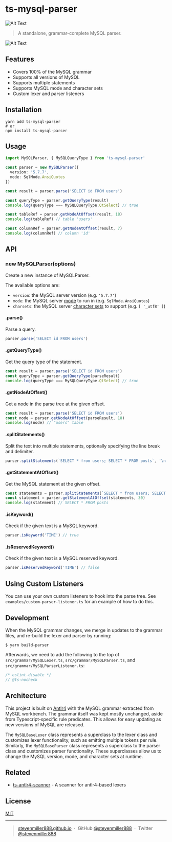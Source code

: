 # ts-mysql-parser

![Alt Text](https://github.com/stevenmiller888/ts-mysql-parser/workflows/CI/badge.svg)

> A standalone, grammar-complete MySQL parser.

![Alt Text](https://github.com/stevenmiller888/ts-mysql-parser/raw/master/.github/code.png)

## Features

- Covers 100% of the MySQL grammar
- Supports all versions of MySQL
- Supports multiple statements
- Supports MySQL mode and character sets
- Custom lexer and parser listeners

## Installation

```shell
yarn add ts-mysql-parser
# or
npm install ts-mysql-parser
```

## Usage

```typescript
import MySQLParser, { MySQLQueryType } from 'ts-mysql-parser'

const parser = new MySQLParser({
  version: '5.7.7',
  mode: SqlMode.AnsiQuotes
})

const result = parser.parse('SELECT id FROM users')

const queryType = parser.getQueryType(result)
console.log(queryType === MySQLQueryType.QtSelect) // true

const tableRef = parser.getNodeAtOffset(result, 18)
console.log(tableRef) // table 'users'

const columnRef = parser.getNodeAtOffset(result, 7)
console.log(columnRef) // column 'id'
```

## API

### new MySQLParser(options)

Create a new instance of MySQLParser.

The available options are:

- `version`: the MySQL server version (e.g. `'5.7.7'`)
- `mode`: the MySQL server [mode](https://dev.mysql.com/doc/refman/8.0/en/sql-mode.html) to run in (e.g. `SqlMode.AnsiQuotes`)
- `charsets`: the MySQL server [character sets](https://dev.mysql.com/doc/refman/8.0/en/charset-configuration.html) to support (e.g. `[ '_utf8' ]`)

#### .parse()

Parse a query.

```typescript
parser.parse('SELECT id FROM users')
```

#### .getQueryType()

Get the query type of the statement.

```typescript
const result = parser.parse('SELECT id FROM users')
const queryType = parser.getQueryType(parseResult)
console.log(queryType === MySQLQueryType.QtSelect) // true
```

#### .getNodeAtOffset()

Get a node in the parse tree at the given offset.

```typescript
const result = parser.parse('SELECT id FROM users')
const node = parser.getNodeAtOffset(parseResult, 18)
console.log(node) // "users" table
```

#### .splitStatements()

Split the text into multiple statements, optionally specifying the line break and delimiter.

```typescript
parser.splitStatements(`SELECT * from users; SELECT * FROM posts`, '\n', ';')
```

#### .getStatementAtOffset()

Get the MySQL statement at the given offset.

```typescript
const statements = parser.splitStatements(`SELECT * from users; SELECT * FROM posts`, '\n', ';')
const statement = parser.getStatementAtOffset(statements, 30)
console.log(statement) // SELECT * FROM posts
```

#### .isKeyword()

Check if the given text is a MySQL keyword.

```typescript
parser.isKeyword('TIME') // true
```

#### .isReservedKeyword()

Check if the given text is a MySQL reserved keyword.

```typescript
parser.isReservedKeyword('TIME') // false
```

## Using Custom Listeners

You can use your own custom listeners to hook into the parse tree. See `examples/custom-parser-listener.ts` for an example of how to do this.

## Development

When the MySQL grammar changes, we merge in updates to the grammar files, and re-build the lexer and parser by running:

```shell
$ yarn build-parser
```

Afterwards, we need to add the following to the top of `src/grammar/MySQLLexer.ts`, `src/grammar/MySQLParser.ts`, and `src/grammar/MySQLParserListener.ts`:

```typescript
/* eslint-disable */
// @ts-nocheck
```

## Architecture

This project is built on [Antlr4](https://github.com/antlr/antlr4) with the MySQL grammar extracted from MySQL workbench. The grammar itself was kept mostly unchanged, aside from Typescript-specific rule predicates. This allows for easy updating as new versions of MySQL are released.

The `MySQLBaseLexer` class represents a superclass to the lexer class and customizes lexer functionality, such as emitting multiple tokens per rule. Similarly, the `MySQLBaseParser` class represents a superclass to the parser class and customizes parser functionality. These superclasses allow us to change the MySQL version, mode, and character sets at runtime.

## Related

- [ts-antlr4-scanner](https://github.com/stevenmiller888/ts-antlr4-scanner) - A scanner for antlr4-based lexers

## License

[MIT](https://tldrlegal.com/license/mit-license)

---

> [stevenmiller888.github.io](https://stevenmiller888.github.io) &nbsp;&middot;&nbsp;
> GitHub [@stevenmiller888](https://github.com/stevenmiller888) &nbsp;&middot;&nbsp;
> Twitter [@stevenmiller888](https://twitter.com/stevenmiller888)
